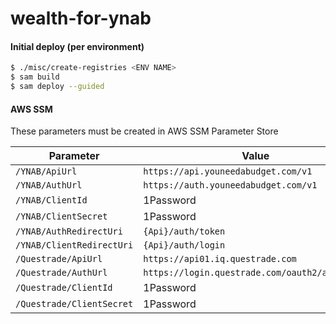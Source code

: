 # wealth-for-ynab

#### Initial deploy (per environment)

```sh
$ ./misc/create-registries <ENV NAME>
$ sam build
$ sam deploy --guided
```

#### AWS SSM

These parameters must be created in AWS SSM Parameter Store

| Parameter                 | Value                                          |
| ------------------------- | ---------------------------------------------- |
| `/YNAB/ApiUrl`            | `https://api.youneedabudget.com/v1`            |
| `/YNAB/AuthUrl`           | `https://auth.youneedabudget.com/v1`           |
| `/YNAB/ClientId`          | 1Password                                      |
| `/YNAB/ClientSecret`      | 1Password                                      |
| `/YNAB/AuthRedirectUri`   | `{Api}/auth/token`                             |
| `/YNAB/ClientRedirectUri` | `{Api}/auth/login`                             |
| `/Questrade/ApiUrl`       | `https://api01.iq.questrade.com`               |
| `/Questrade/AuthUrl`      | `https://login.questrade.com/oauth2/authorize` |
| `/Questrade/ClientId`     | 1Password                                      |
| `/Questrade/ClientSecret` | 1Password                                      |
